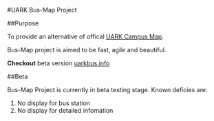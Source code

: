 #UARK Bus-Map Project

##Purpose

To provide an alternative of offical [UARK Campus Map](http://campusmaps.uark.edu/).

Bus-Map project is aimed to be fast, agile and beautiful.

__Checkout__ beta version [uarkbus.info](http://uarkbus.info/)

##Beta

Bus-Map Project is currently in beta testing stage. Known deficies are:

1. No display for bus station
2. No display for detailed infomation
